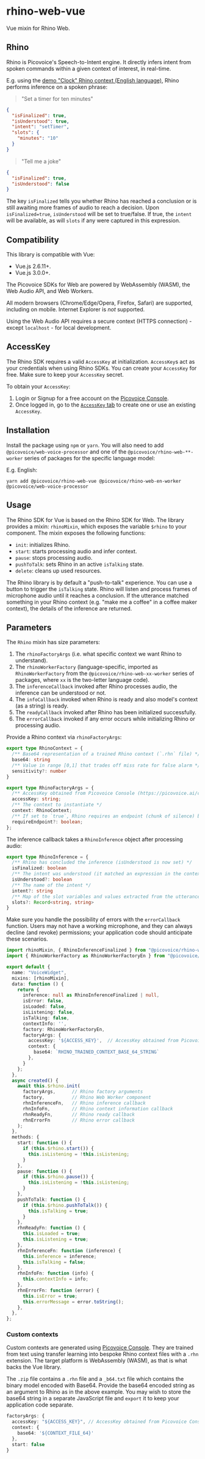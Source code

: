 # rhino-web-vue

Vue mixin for Rhino Web.

## Rhino

Rhino is Picovoice's Speech-to-Intent engine. It directly infers intent from spoken commands within a given context of interest, in real-time.

E.g. using the [demo "Clock" Rhino context (English language)](https://github.com/Picovoice/rhino/blob/master/resources/contexts/wasm/clock_wasm.rhn), Rhino performs inference on a spoken phrase:

> "Set a timer for ten minutes"

```json
{
  "isFinalized": true,
  "isUnderstood": true,
  "intent": "setTimer",
  "slots": {
    "minutes": "10"
  }
}
```

> "Tell me a joke"

```json
{
  "isFinalized": true,
  "isUnderstood": false
}
```

The key `isFinalized` tells you whether Rhino has reached a conclusion or is still awaiting more frames of audio to reach a decision. Upon `isFinalized=true`, `isUnderstood` will be set to true/false. If true, the `intent` will be available, as will `slots` if any were captured in this expression.

## Compatibility

This library is compatible with Vue:
- Vue.js 2.6.11+.
- Vue.js 3.0.0+.

The Picovoice SDKs for Web are powered by WebAssembly (WASM), the Web Audio API, and Web Workers.

All modern browsers (Chrome/Edge/Opera, Firefox, Safari) are supported, including on mobile. Internet Explorer is _not_ supported.

Using the Web Audio API requires a secure context (HTTPS connection) - except `localhost` - for local development.

## AccessKey

The Rhino SDK requires a valid `AccessKey` at initialization. `AccessKey`s act as your credentials when using Rhino SDKs.
You can create your `AccessKey` for free. Make sure to keep your `AccessKey` secret.

To obtain your `AccessKey`:
1. Login or Signup for a free account on the [Picovoice Console](https://picovoice.ai/console/).
2. Once logged in, go to the [`AccessKey` tab](https://console.picovoice.ai/access_key) to create one or use an existing `AccessKey`.

## Installation

Install the package using `npm` or `yarn`. You will also need to add `@picovoice/web-voice-processor` and one of the `@picovoice/rhino-web-**-worker` series of packages for the specific language model:

E.g. English:

```console
yarn add @picovoice/rhino-web-vue @picovoice/rhino-web-en-worker @picovoice/web-voice-processor
```

## Usage

The Rhino SDK for Vue is based on the Rhino SDK for Web. The library provides a mixin: `rhinoMixin`, which exposes the variable `$rhino` to your component. The mixin exposes the following functions:

- `init`: initializes Rhino.
- `start`: starts processing audio and infer context.
- `pause`: stops processing audio.
- `pushToTalk`: sets Rhino in an active `isTalking` state.
- `delete`: cleans up used resources.

The Rhino library is by default a "push-to-talk" experience. You can use a button to trigger the `isTalking` state. Rhino will listen and process frames of microphone audio until it reaches a conclusion. If the utterance matched something in your Rhino context (e.g. "make me a coffee" in a coffee maker context), the details of the inference are returned.

## Parameters

The `Rhino` mixin has size parameters:

1. The `rhinoFactoryArgs` (i.e. what specific context we want Rhino to understand).
2. The `rhinoWorkerFactory` (language-specific, imported as `RhinoWorkerFactory` from the `@picovoice/rhino-web-xx-worker` series of packages, where `xx` is the two-letter language code).
3. The `inferenceCallback` invoked after Rhino processes audio, the inference can be understood or not.
4. The `infoCallback` invoked when Rhino is ready and also model's context (as a string) is ready.
5. The `readyCallback` invoked after Rhino has been initialized successfully.
6. The `errorCallback` invoked if any error occurs while initializing Rhino or processing audio.

Provide a Rhino context via `rhinoFactoryArgs`:

```typescript
export type RhinoContext = {
  /** Base64 representation of a trained Rhino context (`.rhn` file) */
  base64: string
  /** Value in range [0,1] that trades off miss rate for false alarm */
  sensitivity?: number
}

export type RhinoFactoryArgs = {
  /** AccessKey obtained from Picovoice Console (https://picovoice.ai/console/) */
  accessKey: string;
  /** The context to instantiate */
  context: RhinoContext;
  /** If set to `true`, Rhino requires an endpoint (chunk of silence) before finishing inference. **/
  requireEndpoint?: boolean;
};
```
The inference callback takes a `RhinoInference` object after processing audio:

```typescript
export type RhinoInference = {
  /** Rhino has concluded the inference (isUnderstood is now set) */
  isFinalized: boolean
  /** The intent was understood (it matched an expression in the context) */
  isUnderstood?: boolean
  /** The name of the intent */
  intent?: string
  /** Map of the slot variables and values extracted from the utterance */
  slots?: Record<string, string>
}
```

Make sure you handle the possibility of errors with the `errorCallback` function. Users may not have a working microphone, and they can always decline (and revoke) permissions; your application code should anticipate these scenarios. 

```typescript
import rhinoMixin, { RhinoInferenceFinalized } from "@picovoice/rhino-web-vue";
import { RhinoWorkerFactory as RhinoWorkerFactoryEn } from "@picovoice/rhino-web-en-worker";

export default {
  name: "VoiceWidget",
  mixins: [rhinoMixin],
  data: function () {
    return {
      inference: null as RhinoInferenceFinalized | null,
      isError: false,
      isLoaded: false,
      isListening: false,
      isTalking: false,
      contextInfo: '',
      factory: RhinoWorkerFactoryEn,
      factoryArgs: {
        accessKey: '${ACCESS_KEY}',  // AccessKey obtained from Picovoice Console (https://picovoice.ai/console/)
        context: {
          base64: `RHINO_TRAINED_CONTEXT_BASE_64_STRING`
        },
      }
    };
  },
  async created() {
    await this.$rhino.init(
      factoryArgs,      // Rhino factory arguments
      factory,          // Rhino Web Worker component
      rhnInferenceFn,   // Rhino inference callback
      rhnInfoFn,        // Rhino context information callback
      rhnReadyFn,       // Rhino ready callback
      rhnErrorFn        // Rhino error callback
    );
  },
  methods: {
    start: function () {
      if (this.$rhino.start()) {
        this.isListening = !this.isListening;
      }
    },
    pause: function () {
      if (this.$rhino.pause()) {
        this.isListening = !this.isListening;
      }
    },
    pushToTalk: function () {
      if (this.$rhino.pushToTalk()) {
        this.isTalking = true;
      }
    },
    rhnReadyFn: function () {
      this.isLoaded = true;
      this.isListening = true;
    },
    rhnInferenceFn: function (inference) {
      this.inference = inference;
      this.isTalking = false;
    },
    rhnInfoFn: function (info) {
      this.contextInfo = info;
    },
    rhnErrorFn: function (error) {
      this.isError = true;
      this.errorMessage = error.toString();
    },
  },
};
```

### Custom contexts

Custom contexts are generated using [Picovoice Console](https://picovoice.ai/console/). They are trained from text using transfer learning into bespoke Rhino context files with a `.rhn` extension. The target platform is WebAssembly (WASM), as that is what backs the Vue library.

The `.zip` file contains a `.rhn` file and a `_b64.txt` file which contains the binary model encoded with Base64. Provide the base64 encoded string as an argument to Rhino as in the above example. You may wish to store the base64 string in a separate JavaScript file and `export` it to keep your application code separate.

```typescript
factoryArgs: {
  accessKey: "${ACCESS_KEY}", // AccessKey obtained from Picovoice Console(https://picovoice.ai/console/)",
  context: {
    base64: '${CONTEXT_FILE_64}'
  },
  start: false
}
```
